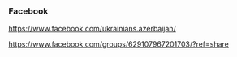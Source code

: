 ### Facebook
https://www.facebook.com/ukrainians.azerbaijan/

https://www.facebook.com/groups/629107967201703/?ref=share